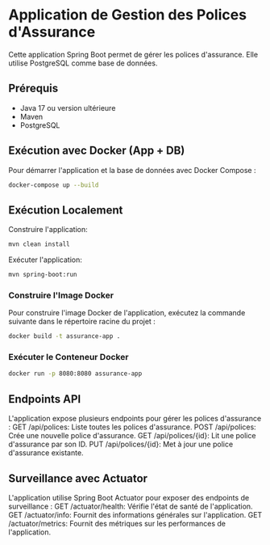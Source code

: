 # Application de Gestion des Polices d'Assurance

Cette application Spring Boot permet de gérer les polices d'assurance. Elle utilise PostgreSQL comme base de données.

## Prérequis

- Java 17 ou version ultérieure
- Maven
- PostgreSQL

## Exécution avec Docker (App + DB)

Pour démarrer l'application et la base de données avec Docker Compose :

```bash
docker-compose up --build
```

## Exécution Localement
Construire l'application:
```bash
mvn clean install
```
Exécuter l'application:
```bash
mvn spring-boot:run
```

### Construire l'Image Docker 

Pour construire l'image Docker de l'application, exécutez la commande suivante dans le répertoire racine du projet :

```bash
docker build -t assurance-app .
```

### Exécuter le Conteneur Docker

```bash
docker run -p 8080:8080 assurance-app
```

## Endpoints API

L'application expose plusieurs endpoints pour gérer les polices d'assurance :
    GET /api/polices: Liste toutes les polices d'assurance.
    POST /api/polices: Crée une nouvelle police d'assurance.
    GET /api/polices/{id}: Lit une police d'assurance par son ID.
    PUT /api/polices/{id}: Met à jour une police d'assurance existante.

## Surveillance avec Actuator

L'application utilise Spring Boot Actuator pour exposer des endpoints de surveillance :
    GET /actuator/health: Vérifie l'état de santé de l'application.
    GET /actuator/info: Fournit des informations générales sur l'application.
    GET /actuator/metrics: Fournit des métriques sur les performances de l'application.

